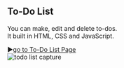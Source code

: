 ## To-Do List

You can make, edit and delete to-dos.  
It built in HTML, CSS and JavaScript.

▶[go to To-Do List Page](https://mintlib66.github.io/To-do-List/)  
![todo list capture](https://user-images.githubusercontent.com/50655064/131056880-7ee6c35e-b4c9-4d7a-8385-005c746395f9.JPG)
